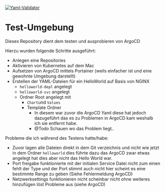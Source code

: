 [![Yaml-Validator](https://github.com/ni920/CICDTestRepo/actions/workflows/main.yml/badge.svg)](https://github.com/ni920/CICDTestRepo/actions/workflows/main.yml)

# Test-Umgebung

Dieses Repository dient dem testen und ausprobieren von ArgoCD

Hierzu wurden folgende Schritte ausgeführt:

- Anlegen eine Repositories
- Aktivieren von Kubernetes auf dem Mac
- Aufsetzen von ArgoCD mittels Portainer (weils einfacher ist und eine gewohnte Umgebung darstellt)
- Erstellen der YAML-Dateien für ein HelloWorld auf Basis von NGINX
  - ``helloworld-depl`` angelegt
  - ``helloworld-svc`` angelegt
  - Ordner Root angelegt mit 
    - ``Chart``und `Values`
    - Template Ordner
      - In diesem war zuvor die ArgoCD Yaml diese hat jedoch dazugeführt das es zu Problemen in ArgoCD kam weshalb ich sie entfernt habe. 
      - @Todo Schauen wo das Problem liegt..



Probleme die ich während des Testens hatte/habe:

- Zuvor lagen alle Dateien direkt in dem Git verzeichnis und nicht wie jetzt in dem Ordner ``helloworld`` dies führte dazu das ArgoCD zwar etwas angelegt hat dies aber nicht das Hello World war. 
- Port freigabe funktionierte mit der initialen Service Datei nicht zum einen fehlt der Type und der Port stimmt auch nicht hier scheint es eine bestimmte Range zu geben (Siehe Fehlermeldung ArgoCD)
- Netzwerksettings funktionieren nicht scheinbar nicht ohne weiteres hinzufügen löst Probleme aus (siehe ArgoCD)
